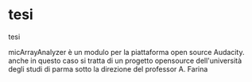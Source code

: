 tesi
====

tesi 

micArrayAnalyzer è un modulo per la piattaforma open source Audacity.
anche in questo caso si tratta di un progetto opensource dell'università degli studi di parma sotto la direzione del professor A. Farina
